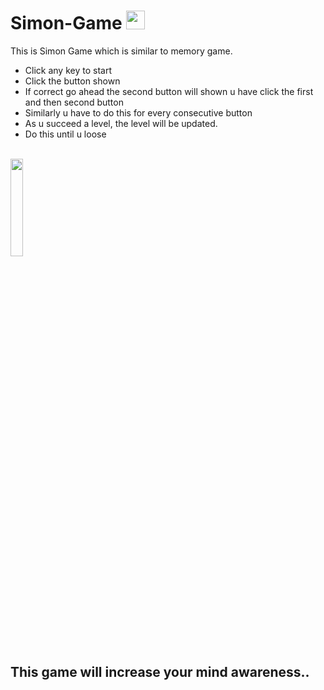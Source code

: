 # Simon-Game <img src = "https://user-images.githubusercontent.com/80617185/159131683-134fb75f-e2af-40cc-87dd-681a2ccac717.png" width = "30" height = "30">

This is Simon Game which is similar to memory game.
- Click any key to start
- Click the button shown
- If correct go ahead the second button will shown u have click the first and then second button
- Similarly u have to do this for every consecutive button
- As u succeed a level, the level will be updated.
- Do this until u loose
<br>
<img src = "https://is1-ssl.mzstatic.com/image/thumb/Purple114/v4/0e/91/71/0e91713d-e8e0-9724-2c12-e7b57611ab3c/source/256x256bb.jpg" width = "20%" >
<h2> This game will increase your mind awareness..
</h2> 

